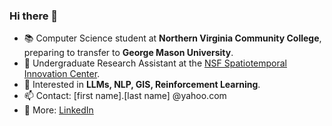 ### Hi there 👋

- 📚 Computer Science student at **Northern Virginia Community College**, preparing to transfer to **George Mason University**.
- 🔬 Undergraduate Research Assistant at the [NSF Spatiotemporal Innovation Center](https://www.stcenter.net/).
- 🚀 Interested in **LLMs, NLP, GIS, Reinforcement Learning**.
- 📫 Contact: [first name].[last name] @yahoo.com
- 📄 More: [LinkedIn](https://www.linkedin.com/)
